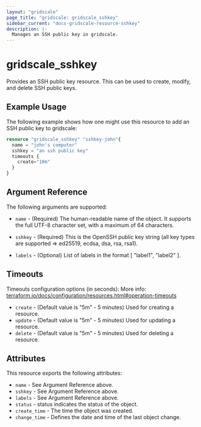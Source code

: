 ```yaml
---
layout: "gridscale"
page_title: "gridscale: gridscale_sshkey"
sidebar_current: "docs-gridscale-resource-sshkey"
description: |-
  Manages an SSH public key in gridscale.
---
```


# gridscale_sshkey

Provides an SSH public key resource. This can be used to create, modify, and delete SSH public keys.

## Example Usage

The following example shows how one might use this resource to add an SSH public key to gridscale:

```terraform
resource "gridscale_sshkey" "sshkey-john"{
  name = "john's computer"
  sshkey = "an ssh public key"
  timeouts {
    create="10m"
  }
}
```

## Argument Reference

The following arguments are supported:

* `name` - (Required) The human-readable name of the object. It supports the full UTF-8 character set, with a maximum of 64 characters.

* `sshkey` - (Required) This is the OpenSSH public key string (all key types are supported => ed25519, ecdsa, dsa, rsa, rsa1).

* `labels` - (Optional) List of labels in the format [ "label1", "label2" ].

## Timeouts

Timeouts configuration options (in seconds):
More info: [terraform.io/docs/configuration/resources.html#operation-timeouts](https://www.terraform.io/docs/configuration/resources.html#operation-timeouts)

* `create` - (Default value is "5m" - 5 minutes) Used for creating a resource.
* `update` - (Default value is "5m" - 5 minutes) Used for updating a resource.
* `delete` - (Default value is "5m" - 5 minutes) Used for deleting a resource.

## Attributes

This resource exports the following attributes:

* `name` - See Argument Reference above.
* `sshkey` - See Argument Reference above.
* `labels` - See Argument Reference above.
* `status` - status indicates the status of the object.
* `create_time` - The time the object was created.
* `change_time` - Defines the date and time of the last object change.
